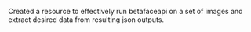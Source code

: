 Created a resource to effectively run betafaceapi on a set of images and extract desired data from resulting json outputs.
